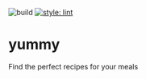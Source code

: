 ![build](https://github.com/fremfi/yummy/actions/workflows/ci.yml/badge.svg)
[![style: lint](https://img.shields.io/badge/style-lint-4BC0F5.svg)](https://pub.dev/packages/lint)

# yummy

Find the perfect recipes for your meals

